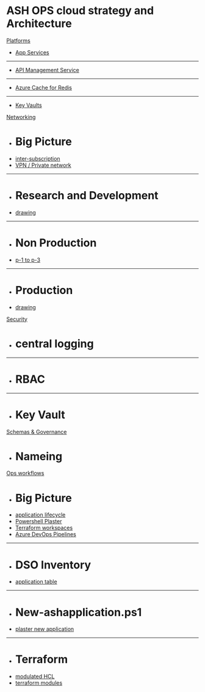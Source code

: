 # ASH OPS cloud strategy and Architecture

[Platforms]()

  * [App Services](app.md)
  - - - -
  * [API Management Service](apim.md)
  - - - -
  * [Azure Cache for Redis](redis.md)
  - - - -
  * [Key Vaults](Keyvault.md)

[Networking]()

  * # Big Picture
  * [inter-subscription](big1.md)
  * [VPN / Private network](big2.md)
  - - - -
  * # Research and Development
  * [drawing](rnd1.md)
  - - - -
  * # Non Production
  * [p-1 to p-3](nonprod1.md)
  - - - -
  * # Production
  * [drawing](prod1.md)

[Security]()

  * # central logging
  - - - -
  * # RBAC
  - - - -
  * # Key Vault

[Schemas & Governance]()

  * # Nameing

[Ops workflows]()

  * # Big Picture
  * [application lifecycle](applife.md)
  * [Powershell Plaster](plaster.md)
  * [Terraform workspaces](.md)
  * [Azure DevOps Pipelines](.md)
  - - - -
  * # DSO Inventory
  * [application table](.md)
  - - - -
  * # New-ashapplication.ps1
  * [plaster new application](.md)
  - - - -
  * # Terraform 
  * [modulated HCL](.md)
  * [terraform modules](tfmodules.md)
  